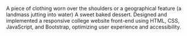 A piece of clothing worn over the shoulders or a geographical feature (a landmass jutting into water)
 A sweet baked dessert.
Designed and implemented a responsive college website front-end using HTML, CSS, JavaScript, and Bootstrap, optimizing user experience and accessibility.
